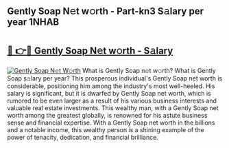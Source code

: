 ## Gently Soap N𝚎t w𝚘rth - Part-kn3 S𝚊lary per year 1NHAB

# <h2><a href="http://gc51uyt.nevu.top/?p=Gently+Soap">🔗 👉🔴 Gently Soap N𝚎t w𝚘rth - S𝚊lary</a></h2>

[![Gently Soap N𝚎t W𝚘rth](https://i.imgur.com/Oavwk0R.jpeg)](http://gc51uyt.nevu.top/?p=Gently+Soap)
What is Gently Soap n𝚎t w𝚘rth? What is Gently Soap s𝚊lary per year?
This prosperous individual's Gently Soap net worth is considerable, positioning him among the industry's most well-heeled. His salary is significant, but it is dwarfed by Gently Soap net worth, which is rumored to be even larger as a result of his various business interests and valuable real estate investments. This wealthy man, with a Gently Soap net worth among the greatest globally, is renowned for his astute business sense and financial expertise. With a Gently Soap net worth in the billions and a notable income, this wealthy person is a shining example of the power of tenacity, dedication, and financial brilliance.
